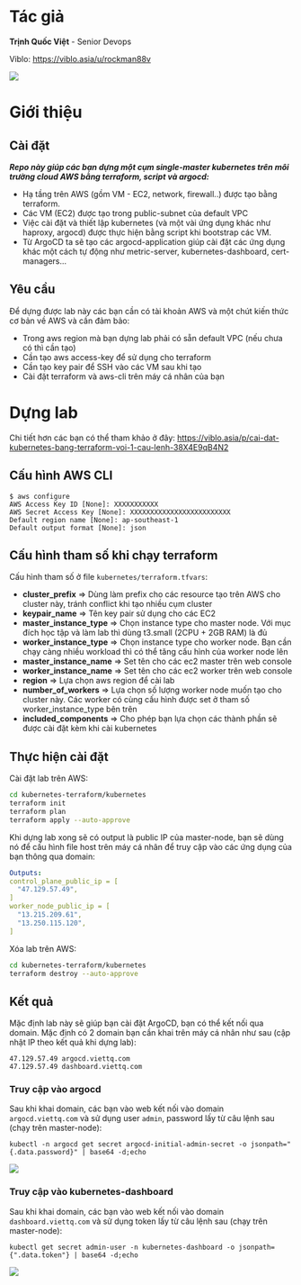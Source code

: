# Tác giả
**Trịnh Quốc Việt** - Senior Devops

Viblo: https://viblo.asia/u/rockman88v

![](https://i.upanh.org/2024/02/14/VietTQ180x1807f55513fe356686e.png)

# Giới thiệu
## Cài đặt
***Repo này giúp các bạn dựng một cụm single-master kubernetes trên môi trường cloud AWS bằng terraform, script và argocd:***
- Hạ tầng trên AWS (gồm VM - EC2, network, firewall..) được tạo bằng terraform.
- Các VM (EC2) được tạo trong public-subnet của default VPC
- Việc cài đặt và thiết lập kubernetes (và một vài ứng dụng khác như haproxy, argocd) được thực hiện bằng script khi bootstrap các VM.
- Từ ArgoCD ta sẽ tạo các argocd-application giúp cài đặt các ứng dụng khác một cách tự động như metric-server, kubernetes-dashboard, cert-managers...
## Yêu cầu
Để dựng được lab này các bạn cần có tài khoản AWS và một chút kiến thức cơ bản về AWS và cần đảm bảo:
- Trong aws region mà bạn dựng lab phải có sẵn default VPC (nếu chưa có thì cần tạo)
- Cần tạo aws access-key để sử dụng cho terraform
- Cần tạo key pair để SSH vào các VM sau khi tạo
- Cài đặt terraform và aws-cli trên máy cá nhân của bạn

# Dựng lab
Chi tiết hơn các bạn có thể tham khảo ở đây:
https://viblo.asia/p/cai-dat-kubernetes-bang-terraform-voi-1-cau-lenh-38X4E9qB4N2
## Cấu hình AWS CLI	
```
$ aws configure
AWS Access Key ID [None]: XXXXXXXXXXX
AWS Secret Access Key [None]: XXXXXXXXXXXXXXXXXXXXXXXXX
Default region name [None]: ap-southeast-1
Default output format [None]: json
```
## Cấu hình tham số khi chạy terraform
Cấu hình tham số ở file `kubernetes/terraform.tfvars`:
- **cluster_prefix** => Dùng làm prefix cho các resource tạo trên AWS cho cluster này, tránh conflict khi tạo nhiều cụm cluster
- **keypair_name** => Tên key pair sử dụng cho các EC2
- **master_instance_type** => Chọn instance type cho master node. Với mục đích học tập và làm lab thì dùng t3.small (2CPU + 2GB RAM) là đủ
- **worker_instance_type** => Chọn instance type cho worker node. Bạn cần chạy càng nhiều workload thì có thể tăng cấu hình của worker node lên
- **master_instance_name** => Set tên cho các ec2 master trên web console
- **worker_instance_name** => Set tên cho các ec2 worker trên web console
- **region** => Lựa chọn aws region để cài lab
- **number_of_workers** => Lựa chọn số lượng worker node muốn tạo cho cluster này. Các worker có cùng cấu hình được set ở tham số worker_instance_type bên trên
- **included_components** => Cho phép bạn lựa chọn các thành phần sẽ được cài đặt kèm khi cài kubernetes
## Thực hiện cài đặt
Cài đặt lab trên AWS:
````bash
cd kubernetes-terraform/kubernetes
terraform init
terraform plan
terraform apply --auto-approve
````
Khi dựng lab xong sẽ có output là public IP của master-node, bạn sẽ dùng nó để cấu hình file host trên máy cá nhân để truy cập vào các ứng dụng của bạn thông qua domain:
````yaml
Outputs:
control_plane_public_ip = [
  "47.129.57.49",
]
worker_node_public_ip = [
  "13.215.209.61",
  "13.250.115.120",
]
````

Xóa lab trên AWS:
````bash
cd kubernetes-terraform/kubernetes
terraform destroy --auto-approve
````
## Kết quả

Mặc định lab này sẽ giúp bạn cài đặt ArgoCD, bạn có thể kết nối qua domain. Mặc định có 2 domain bạn cần khai trên máy cá nhân như sau (cập nhật IP theo kết quả khi dựng lab):
````
47.129.57.49 argocd.viettq.com
47.129.57.49 dashboard.viettq.com
````
### Truy cập vào argocd
Sau khi khai domain, các bạn vào web kết nối vào domain `argocd.viettq.com` và sử dụng user `admin`, password lấy từ câu lệnh sau (chạy trên master-node):
````
kubectl -n argocd get secret argocd-initial-admin-secret -o jsonpath="{.data.password}" | base64 -d;echo
````
![](https://images.viblo.asia/a411d4ac-ef05-4a8c-b24c-189599c1e51f.png)
### Truy cập vào kubernetes-dashboard
Sau khi khai domain, các bạn vào web kết nối vào domain `dashboard.viettq.com` và sử dụng token lấy từ câu lệnh sau (chạy trên master-node):
````
kubectl get secret admin-user -n kubernetes-dashboard -o jsonpath={".data.token"} | base64 -d;echo
````
![](https://images.viblo.asia/b926baa5-ca15-40f7-b11a-c0855d3e01c2.png)
